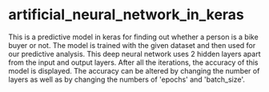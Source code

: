 # artificial_neural_network_in_keras

This is a predictive model in keras for finding out whether a person is a bike buyer or not. The model is trained with the given dataset and then used for our predictive analysis. This deep neural network uses 2 hidden layers apart from the input and output layers. After all the iterations, the accuracy of this model is displayed. The accuracy can be altered by changing the number of layers as well as by changing the numbers of 'epochs' and 'batch_size'.
